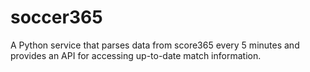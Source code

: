 # soccer365
A Python service that parses data from score365 every 5 minutes and provides an API for accessing up-to-date match information.
